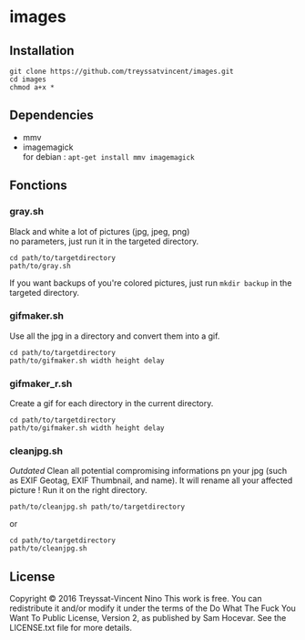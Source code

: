 # images
## Installation
```
git clone https://github.com/treyssatvincent/images.git  
cd images  
chmod a+x *  
```
## Dependencies
- mmv
- imagemagick  
for debian : ``apt-get install mmv imagemagick``

## Fonctions
### gray.sh
Black and white a lot of pictures (jpg, jpeg, png)  
no parameters, just run it in the targeted directory.  
```
cd path/to/targetdirectory  
path/to/gray.sh  
```
If you want backups of you're colored pictures, just run ``mkdir backup`` in the targeted directory.
### gifmaker.sh
Use all the jpg in a directory and convert them into a gif.
```
cd path/to/targetdirectory  
path/to/gifmaker.sh width height delay  
```
### gifmaker_r.sh
Create a gif for each directory in the current directory.
```
cd path/to/targetdirectory  
path/to/gifmaker.sh width height delay  
```
### cleanjpg.sh
*Outdated*
Clean all potential compromising informations pn your jpg (such as EXIF Geotag, EXIF Thumbnail, and name). It will rename all your affected picture ! Run it on the right directory.
```
path/to/cleanjpg.sh path/to/targetdirectory  
```
or
```
cd path/to/targetdirectory  
path/to/cleanjpg.sh  
```
## License
Copyright © 2016 Treyssat-Vincent Nino
This work is free. You can redistribute it and/or modify it under the
terms of the Do What The Fuck You Want To Public License, Version 2,
as published by Sam Hocevar. See the LICENSE.txt file for more details.
